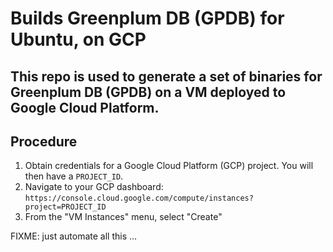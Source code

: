 # Builds Greenplum DB (GPDB) for Ubuntu, on GCP

## This repo is used to generate a set of binaries for Greenplum DB (GPDB) on a VM deployed to Google Cloud Platform.

## Procedure

1. Obtain credentials for a Google Cloud Platform (GCP) project.  You will then have a `PROJECT_ID`.
1. Navigate to your GCP dashboard: `https://console.cloud.google.com/compute/instances?project=PROJECT_ID`
1. From the "VM Instances" menu, select "Create"

FIXME: just automate all this ...

